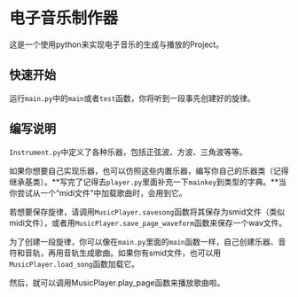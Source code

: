 # 电子音乐制作器

这是一个使用python来实现电子音乐的生成与播放的Project。

## 快速开始

运行`main.py`中的`main`或者`test`函数，你将听到一段事先创建好的旋律。

## 编写说明

`Instrument.py`中定义了各种乐器，包括正弦波、方波、三角波等等。

如果你想要自己实现乐器，也可以仿照这些内置乐器，编写你自己的乐器类（记得继承基类）。**写完了记得去`player.py`里面补充一下`mainkey`到类型的字典。**当你尝试从一个“midi文件”中加载歌曲时，会用到它。

若想要保存旋律，请调用`MusicPlayer.savesong`函数将其保存为smid文件（类似midi文件），或者用`MusicPlayer.save_page_waveform`函数来保存一个wav文件。

为了创建一段旋律，你可以像在`main.py`里面的`main`函数一样，自己创建乐器、音符和音轨，再用音轨生成歌曲。如果你有smid文件，也可以用`MusicPlayer.load_song`函数加载它。

然后，就可以调用MusicPlayer.play_page函数来播放歌曲啦。
